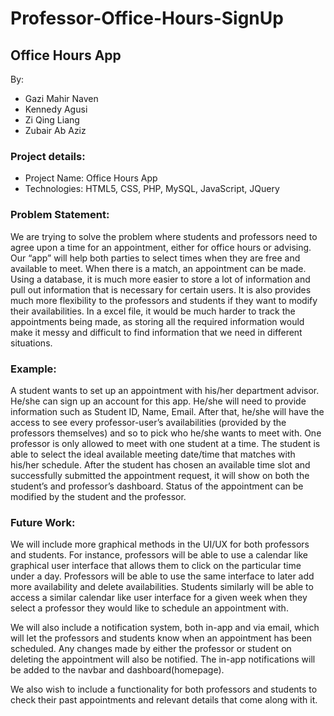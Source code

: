 # Professor-Office-Hours-SignUp

## Office Hours App

By:

*   Gazi Mahir Naven
*   Kennedy Agusi
*   Zi Qing Liang
*   Zubair Ab Aziz

### Project details:

*   Project Name: Office Hours App
*   Technologies: HTML5, CSS, PHP, MySQL, JavaScript, JQuery

### Problem Statement:

We are trying to solve the problem where students and professors need to agree upon a time for an appointment, either for office hours or advising. Our “app” will help both parties to select times when they are free and available to meet. When there is a match, an appointment can be made. Using a database, it is much more easier to store a lot of information and pull out information that is necessary for certain users. It is also provides much more flexibility to the professors and students if they want to modify their availabilities. In a excel file, it would be much harder to track the appointments being made, as storing all the required information would make it messy and difficult to find information that we need in different situations.

### Example:

A student wants to set up an appointment with his/her department advisor. He/she can sign up an account for this app. He/she will need to provide information such as Student ID, Name, Email. After that, he/she will have the access to see every professor-user’s availabilities (provided by the professors themselves) and so to pick who he/she wants to meet with. One professor is only allowed to meet with one student at a time. The student is able to select the ideal available meeting date/time that matches with his/her schedule. After the student has chosen an available time slot and successfully submitted the appointment request, it will show on both the student’s and professor’s dashboard. Status of the appointment can be modified by the student and the professor.

### Future Work:

We will include more graphical methods in the UI/UX for both professors and students. For instance, professors will be able to use a calendar like graphical user interface that allows them to click on the particular time under a day. Professors will be able to use the same interface to later add more availability and delete availabilities. Students similarly will be able to access a similar calendar like user interface for a given week when they select a professor they would like to schedule an appointment with.

We will also include a notification system, both in-app and via email, which will let the professors and students know when an appointment has been scheduled. Any changes made by either the professor or student on deleting the appointment will also be notified. The in-app notifications will be added to the navbar and dashboard(homepage).

We also wish to include a functionality for both professors and students to check their past appointments and relevant details that come along with it.
